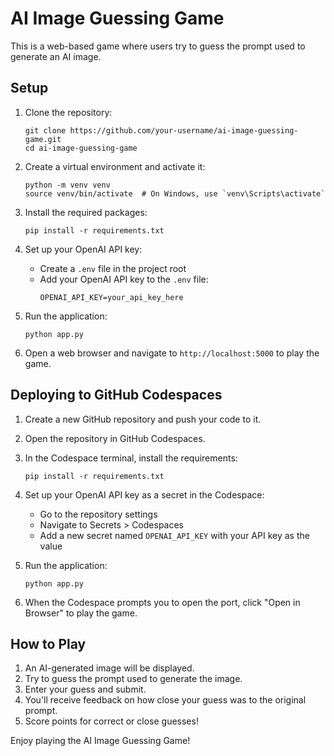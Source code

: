 # AI Image Guessing Game

This is a web-based game where users try to guess the prompt used to generate an AI image.

## Setup

1. Clone the repository:
   ```
   git clone https://github.com/your-username/ai-image-guessing-game.git
   cd ai-image-guessing-game
   ```

2. Create a virtual environment and activate it:
   ```
   python -m venv venv
   source venv/bin/activate  # On Windows, use `venv\Scripts\activate`
   ```

3. Install the required packages:
   ```
   pip install -r requirements.txt
   ```

4. Set up your OpenAI API key:
   - Create a `.env` file in the project root
   - Add your OpenAI API key to the `.env` file:
     ```
     OPENAI_API_KEY=your_api_key_here
     ```

5. Run the application:
   ```
   python app.py
   ```

6. Open a web browser and navigate to `http://localhost:5000` to play the game.

## Deploying to GitHub Codespaces

1. Create a new GitHub repository and push your code to it.

2. Open the repository in GitHub Codespaces.

3. In the Codespace terminal, install the requirements:
   ```
   pip install -r requirements.txt
   ```

4. Set up your OpenAI API key as a secret in the Codespace:
   - Go to the repository settings
   - Navigate to Secrets > Codespaces
   - Add a new secret named `OPENAI_API_KEY` with your API key as the value

5. Run the application:
   ```
   python app.py
   ```

6. When the Codespace prompts you to open the port, click "Open in Browser" to play the game.

## How to Play

1. An AI-generated image will be displayed.
2. Try to guess the prompt used to generate the image.
3. Enter your guess and submit.
4. You'll receive feedback on how close your guess was to the original prompt.
5. Score points for correct or close guesses!

Enjoy playing the AI Image Guessing Game!
